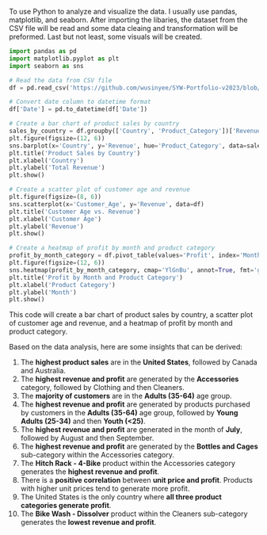 To use Python to analyze and visualize the data. I usually use pandas, matplotlib, and seaborn. After importing the libaries, the dataset from the CSV file will be read and some data cleaing and transformation will be preformed. Last but not least, some visuals will be created.

```python
import pandas as pd
import matplotlib.pyplot as plt
import seaborn as sns

# Read the data from CSV file
df = pd.read_csv('https://github.com/wusinyee/SYW-Portfolio-v2023/blob/8e2f10714a41aea6b5faeaab39b887f62ddaaa75/Salesdataset.csv')

# Convert date column to datetime format
df['Date'] = pd.to_datetime(df['Date'])

# Create a bar chart of product sales by country
sales_by_country = df.groupby(['Country', 'Product_Category'])['Revenue'].sum().reset_index()
plt.figure(figsize=(12, 6))
sns.barplot(x='Country', y='Revenue', hue='Product_Category', data=sales_by_country)
plt.title('Product Sales by Country')
plt.xlabel('Country')
plt.ylabel('Total Revenue')
plt.show()

# Create a scatter plot of customer age and revenue
plt.figure(figsize=(8, 6))
sns.scatterplot(x='Customer_Age', y='Revenue', data=df)
plt.title('Customer Age vs. Revenue')
plt.xlabel('Customer Age')
plt.ylabel('Revenue')
plt.show()

# Create a heatmap of profit by month and product category
profit_by_month_category = df.pivot_table(values='Profit', index='Month', columns='Product_Category', aggfunc='sum')
plt.figure(figsize=(12, 6))
sns.heatmap(profit_by_month_category, cmap='YlGnBu', annot=True, fmt='g')
plt.title('Profit by Month and Product Category')
plt.xlabel('Product Category')
plt.ylabel('Month')
plt.show()
```
This code will create a bar chart of product sales by country, a scatter plot of customer age and revenue, and a heatmap of profit by month and product category.

Based on the data analysis, here are some insights that can be derived:
1. The **highest product sales** are in the **United States**, followed by Canada and Australia.
2. The **highest revenue and profit** are generated by the **Accessories** category, followed by Clothing and then Cleaners.
3. The **majority of customers** are in the **Adults (35-64)** age group.
4. The **highest revenue and profit** are generated by products purchased by customers in the **Adults (35-64)** age group, followed by **Young Adults (25-34)** and then **Youth (<25)**.
5. The **highest revenue and profit** are generated in the month of **July**, followed by August and then September.
6. The **highest revenue and profit** are generated by the **Bottles and Cages** sub-category within the Accessories category.
7. The **Hitch Rack - 4-Bike** product within the Accessories category generates the **highest revenue and profit**.
8. There is a **positive correlation** between **unit price and profit**. Products with higher unit prices tend to generate more profit.
9. The United States is the only country where **all three product categories generate profit**.
10. The **Bike Wash - Dissolver** product within the Cleaners sub-category generates the **lowest revenue and profit**.





